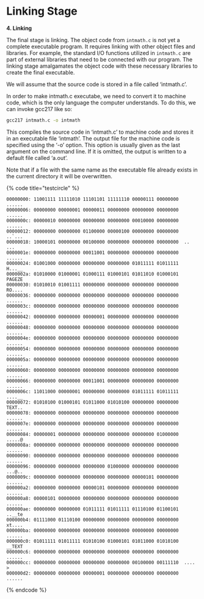 # Linking Stage

**4. Linking**

The final stage is linking. The object code from `intmath.c` is not yet a complete executable program. It requires linking with other object files and libraries. For example, the standard I/O functions utilized in `intmath.c` are part of external libraries that need to be connected with our program. The linking stage amalgamates the object code with these necessary libraries to create the final executable.

We will assume that the source code is stored in a file called ‘intmath.c’.&#x20;

In order to make intmath.c executabe, we need to convert it to machine code, which is the only language the computer understands. To do this, we can invoke gcc217 like so:&#x20;

```bash
gcc217 intmath.c -o intmath
```

This compiles the source code in ‘intmath.c’ to machine code and stores it in an executable file ‘intmath’. The output file for the machine code is specified using the ‘-o’ option. This option is usually given as the last argument on the command line. If it is omitted, the output is written to a default file called ‘a.out’.&#x20;

Note that if a file with the same name as the executable file already exists in the current directory it will be overwritten.&#x20;





{% code title="testcircle" %}
```
00000000: 11001111 11111010 11101101 11111110 00000111 00000000  ......
00000006: 00000000 00000001 00000011 00000000 00000000 00000000  ......
0000000c: 00000010 00000000 00000000 00000000 00010000 00000000  ......
00000012: 00000000 00000000 01100000 00000100 00000000 00000000  ..`...
00000018: 10000101 00000000 00100000 00000000 00000000 00000000  .. ...
0000001e: 00000000 00000000 00011001 00000000 00000000 00000000  ......
00000024: 01001000 00000000 00000000 00000000 01011111 01011111  H...__
0000002a: 01010000 01000001 01000111 01000101 01011010 01000101  PAGEZE
00000030: 01010010 01001111 00000000 00000000 00000000 00000000  RO....
00000036: 00000000 00000000 00000000 00000000 00000000 00000000  ......
0000003c: 00000000 00000000 00000000 00000000 00000000 00000000  ......
00000042: 00000000 00000000 00000001 00000000 00000000 00000000  ......
00000048: 00000000 00000000 00000000 00000000 00000000 00000000  ......
0000004e: 00000000 00000000 00000000 00000000 00000000 00000000  ......
00000054: 00000000 00000000 00000000 00000000 00000000 00000000  ......
0000005a: 00000000 00000000 00000000 00000000 00000000 00000000  ......
00000060: 00000000 00000000 00000000 00000000 00000000 00000000  ......
00000066: 00000000 00000000 00011001 00000000 00000000 00000000  ......
0000006c: 11011000 00000001 00000000 00000000 01011111 01011111  ....__
00000072: 01010100 01000101 01011000 01010100 00000000 00000000  TEXT..
00000078: 00000000 00000000 00000000 00000000 00000000 00000000  ......
0000007e: 00000000 00000000 00000000 00000000 00000000 00000000  ......
00000084: 00000001 00000000 00000000 00000000 00000000 01000000  .....@
0000008a: 00000000 00000000 00000000 00000000 00000000 00000000  ......
00000090: 00000000 00000000 00000000 00000000 00000000 00000000  ......
00000096: 00000000 00000000 00000000 01000000 00000000 00000000  ...@..
0000009c: 00000000 00000000 00000000 00000000 00000101 00000000  ......
000000a2: 00000000 00000000 00000101 00000000 00000000 00000000  ......
000000a8: 00000101 00000000 00000000 00000000 00000000 00000000  ......
000000ae: 00000000 00000000 01011111 01011111 01110100 01100101  ..__te
000000b4: 01111000 01110100 00000000 00000000 00000000 00000000  xt....
000000ba: 00000000 00000000 00000000 00000000 00000000 00000000  ......
000000c0: 01011111 01011111 01010100 01000101 01011000 01010100  __TEXT
000000c6: 00000000 00000000 00000000 00000000 00000000 00000000  ......
000000cc: 00000000 00000000 00000000 00000000 00100000 00111110  .... >
000000d2: 00000000 00000000 00000001 00000000 00000000 00000000  ......
```
{% endcode %}
